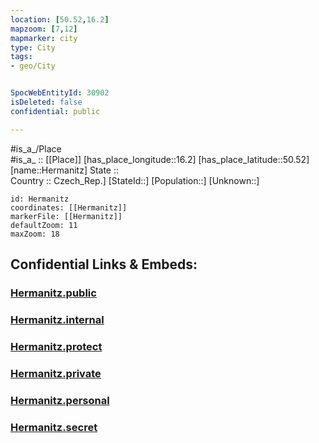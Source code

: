 ```yaml
---
location: [50.52,16.2] 
mapzoom: [7,12] 
mapmarker: city 
type: City
tags:
- geo/City


SpocWebEntityId: 30902
isDeleted: false
confidential: public

---
```

#is_a_/Place  
#is_a_ :: [[Place]] 
[has_place_longitude::16.2] 
[has_place_latitude::50.52] 
[name::Hermanitz] 
State ::  
Country :: Czech_Rep.] 
[StateId::] 
[Population::] 
[Unknown::] 


```leaflet
id: Hermanitz
coordinates: [[Hermanitz]] 
markerFile: [[Hermanitz]] 
defaultZoom: 11 
maxZoom: 18
```


## Confidential Links & Embeds: 

### [Hermanitz.public](/_public/\Earth\Continent\Europe\Europe~Central\Czech_Republic\regions~Czech_Republic\Královéhradecký\CityHermanitz.public.md) 

### [Hermanitz.internal](/_internal/\Earth\Continent\Europe\Europe~Central\Czech_Republic\regions~Czech_Republic\Královéhradecký\CityHermanitz.internal.md) 

### [Hermanitz.protect](/_protect/\Earth\Continent\Europe\Europe~Central\Czech_Republic\regions~Czech_Republic\Královéhradecký\CityHermanitz.protect.md) 

### [Hermanitz.private](/_private/\Earth\Continent\Europe\Europe~Central\Czech_Republic\regions~Czech_Republic\Královéhradecký\CityHermanitz.private.md) 

### [Hermanitz.personal](/_personal/\Earth\Continent\Europe\Europe~Central\Czech_Republic\regions~Czech_Republic\Královéhradecký\CityHermanitz.personal.md) 

### [Hermanitz.secret](/_secret/\Earth\Continent\Europe\Europe~Central\Czech_Republic\regions~Czech_Republic\Královéhradecký\CityHermanitz.secret.md)


